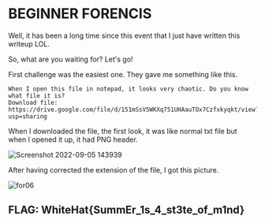 # **BEGINNER FORENCIS**

Well, it has been a long time since this event that I just have written this writeup LOL.

So, what are you waiting for? Let's go!

First challenge was the easiest one. They gave me something like this.

```
When I open this file in notepad, it looks very chaotic. Do you know what file it is?
Download file: https://drive.google.com/file/d/151mSsV5WKXq751UHAauTOx7Czfxkyqkt/view?usp=sharing
```

When I downloaded the file, the first look, it was like normal txt file but when I opened it up, it had PNG header.

![Screenshot 2022-09-05 143939](https://user-images.githubusercontent.com/89141562/188395069-e6f1c867-ea6b-4d8d-b615-539ba9d6806c.png)

After having corrected the extension of the file, I got this picture.

![for06](https://user-images.githubusercontent.com/89141562/188395029-16746606-736a-4584-8951-e57e0b53b796.png)

## FLAG: WhiteHat{SummEr_1s_4_st3te_of_m1nd}

